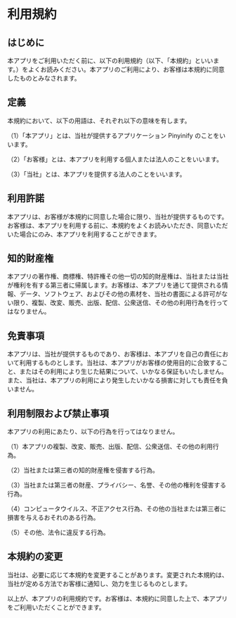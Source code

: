 # 利用規約

## はじめに

本アプリをご利用いただく前に、以下の利用規約（以下、「本規約」といいます。）をよくお読みください。本アプリのご利用により、お客様は本規約に同意したものとみなされます。

## 定義

本規約において、以下の用語は、それぞれ以下の意味を有します。

（1）「本アプリ」とは、当社が提供するアプリケーション Pinyinify のことをいいます。

（2）「お客様」とは、本アプリを利用する個人または法人のことをいいます。

（3）「当社」とは、本アプリを提供する法人のことをいいます。

## 利用許諾

本アプリは、お客様が本規約に同意した場合に限り、当社が提供するものです。お客様は、本アプリを利用する前に、本規約をよくお読みいただき、同意いただいた場合にのみ、本アプリを利用することができます。

## 知的財産権

本アプリの著作権、商標権、特許権その他一切の知的財産権は、当社または当社が権利を有する第三者に帰属します。お客様は、本アプリを通じて提供される情報、データ、ソフトウェア、およびその他の素材を、当社の書面による許可がない限り、複製、改変、販売、出版、配信、公衆送信、その他の利用行為を行ってはなりません。

## 免責事項

本アプリは、当社が提供するものであり、お客様は、本アプリを自己の責任において利用するものとします。当社は、本アプリがお客様の使用目的に合致すること、またはその利用により生じた結果について、いかなる保証もいたしません。また、当社は、本アプリの利用により発生したいかなる損害に対しても責任を負いません。

## 利用制限および禁止事項

本アプリの利用にあたり、以下の行為を行ってはなりません。

（1）本アプリの複製、改変、販売、出版、配信、公衆送信、その他の利用行為。

（2）当社または第三者の知的財産権を侵害する行為。

（3）当社または第三者の財産、プライバシー、名誉、その他の権利を侵害する行為。

（4）コンピュータウイルス、不正アクセス行為、その他の当社または第三者に損害を与えるおそれのある行為。

（5）その他、法令に違反する行為。

## 本規約の変更

当社は、必要に応じて本規約を変更することがあります。変更された本規約は、当社が定める方法でお客様に通知し、効力を生じるものとします。

以上が、本アプリの利用規約です。お客様は、本規約に同意した上で、本アプリをご利用いただくことができます。
